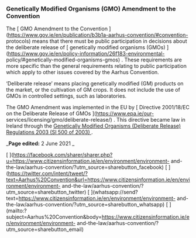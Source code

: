 ###  Genetically Modified Organisms (GMO) Amendment to the Convention

The [ GMO Amendment to the Convention
](https://www.gov.ie/en/publication/b3b1a-aarhus-convention/#convention-
protocols) means that there must be public participation in decisions about
the deliberate release of [ genetically modified organisms (GMOs)
](https://www.gov.ie/en/policy-information/26f183-environmental-
policy/#genetically-modified-organisms-gmos) . These requirements are more
specific than the general requirements relating to public participation which
apply to other issues covered by the Aarhus Convention.

‘Deliberate release’ means placing genetically modified (GM) products on the
market, or the cultivation of GM crops. It does not include the use of GMOs in
controlled settings, such as laboratories.

The GMO Amendment was implemented in the EU by [ Directive 2001/18/EC on the
Deliberate Release of GMOs ](https://www.epa.ie/our-
services/licensing/gmo/deliberate-release/) . This directive became law in
Ireland through the [ Genetically Modified Organisms (Deliberate Release)
Regulations 2003 (SI 500 of 2003)
](http://www.irishstatutebook.ie/eli/2003/si/500/made/en/print) .

_**Page edited:** 2 June 2021 _

[
](https://facebook.com/sharer/sharer.php?u=https://www.citizensinformation.ie/en/environment/environment-
and-the-law/aarhus-convention/?utm_source=sharebutton_facebook) [
](https://twitter.com/intent/tweet/?text=Aarhus%20Convention&url=https://www.citizensinformation.ie/en/environment/environment-
and-the-law/aarhus-convention/?utm_source=sharebutton_twitter) [
](whatsapp://send?text=https://www.citizensinformation.ie/en/environment/environment-
and-the-law/aarhus-convention/?utm_source=sharebutton_whatsapp) [
](mailto:?subject=Aarhus%20Convention&body=https://www.citizensinformation.ie/en/environment/environment-
and-the-law/aarhus-convention/?utm_source=sharebutton_email) [
](javascript:void\(0\))
